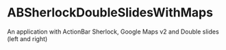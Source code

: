 ABSherlockDoubleSlidesWithMaps
==============================

An application with ActionBar Sherlock, Google Maps v2 and Double slides (left and right)
